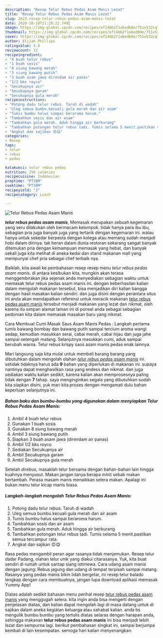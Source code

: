 ```yaml
---
description: "Resep Telur Rebus Pedas Asam Manis Lezat"
title: "Resep Telur Rebus Pedas Asam Manis Lezat"
slug: 2623-resep-telur-rebus-pedas-asam-manis-lezat
date: 2020-10-10T11:29:22.749Z
image: https://img-global.cpcdn.com/recipes/ef14bb2f1abedb0e/751x532cq70/telur-rebus-pedas-asam-manis-foto-resep-utama.jpg
thumbnail: https://img-global.cpcdn.com/recipes/ef14bb2f1abedb0e/751x532cq70/telur-rebus-pedas-asam-manis-foto-resep-utama.jpg
cover: https://img-global.cpcdn.com/recipes/ef14bb2f1abedb0e/751x532cq70/telur-rebus-pedas-asam-manis-foto-resep-utama.jpg
author: Elijah Phillips
ratingvalue: 4.9
reviewcount: 12
recipeingredient:
- "4 buah telur rebus"
- "1 buah sosis"
- "8 siung bawang merah"
- "3 siung bawang putih"
- "3 buah asam jawa direndam air panas"
- "1/2 bks royco"
- "Secukupnya air"
- "Secukupnya garam"
- "Secukupnya gula merah"
recipeinstructions:
- "Potong dadu telur rebus. Taruh di wadah"
- "Uleg semua bumbu.kecuali gula merah dan air asam"
- "Tumis bumbu halus sampai beraroma harum."
- "Tambahkan sosis dan air asam"
- "Tambahkan gula merah. Aduk hingga air berkurang"
- "Tambahkan potongan telur rebus tadi. Tumis selama 5 menit.pastikan semua tercampur rata."
- "Angkat dan sajikan 😍😋"
categories:
- Resep
tags:
- telur
- rebus
- pedas

katakunci: telur rebus pedas 
nutrition: 250 calories
recipecuisine: Indonesian
preptime: "PT38M"
cooktime: "PT30M"
recipeyield: "3"
recipecategory: Lunch

---
```



![Telur Rebus Pedas Asam Manis](https://img-global.cpcdn.com/recipes/ef14bb2f1abedb0e/751x532cq70/telur-rebus-pedas-asam-manis-foto-resep-utama.jpg)

<b><i>telur rebus pedas asam manis</i></b>, Memasak merupakan sebuah kegemaran yang seru dilakukan oleh bermacam kelompok. tidak hanya para ibu ibu, sebagian pria juga banyak juga yang tertarik dengan kegemaran ini. walau hanya untuk sekedar berpesta dengan kolega atau memang sudah menjadi hobi dalam dirinya. tak heran dalam dunia restoran sekarang sangat banyak ditemukan pria dengan kemampuan memasak yang hebat, dan banyak sekali juga kita melihat di aneka kedai dan stand makanan mall yang mempunyai chef pria sebagai chef terbaik nya.

Baiklah, kita awali ke pembahasan resep resep menu <i>telur rebus pedas asam manis</i>. di antara kesibukan kita, mungkin akan terasa menggembirakan jika sejenak anda menyediakan sebagian waktu untuk memasak telur rebus pedas asam manis ini. dengan keberhasilan kalian dalam mengolah makanan tersebut, bisa menjadikan diri kalian bangga dengan hasil masakan kalian sendiri. dan juga disini dengan perantara situs ini anda akan mendapatkan referensi untuk meracik makanan <u>telur rebus pedas asam manis</u> tersebut menjadi makanan yang lezat dan nikmat, oleh karena itu simpan alamat laman ini di ponsel anda sebagai sebagian pedoman kita dalam memasak masakan baru yang nikmat.

Cara Membuat Cumi Masak Saus Asam Manis Pedas : Langkah pertama tumis bawang bombay dan bawang putih sampai tercium aroma wangi sedap, kemudian masukkan serai, cabai merah, cabai hijau dan juga jahe sampai setengah matang. Selanjutnya masukkan cumi, aduk sampai berubah warna. Telur rebus krispy saos asam manis pedas enak lainnya.


Mari langsung saja kita mulai untuk membeli barang barang yang dibutuhkan dalam mengolah olahan <u><i>telur rebus pedas asam manis</i></u> ini. setidak tidaknya harus ada <b>9</b> bahan yang diperlukan di makanan ini. supaya nantinya dapat menghasilkan rasa yang endess dan nikmat. dan juga sediakan waktu kalian sedikit, karena kalian akan memprosesnya paling tidak dengan <b>7</b> tahap. saya menginginkan segala yang dibutuhkan sudah kita siapkan disini, yuk mari kita proses dengan mengamati dulu bahan keperluan selanjutnya ini.

<!--inarticleads1-->

##### Bahan baku dan bumbu-bumbu yang digunakan dalam menyiapkan Telur Rebus Pedas Asam Manis:

1. Ambil 4 buah telur rebus
1. Gunakan 1 buah sosis
1. Gunakan 8 siung bawang merah
1. Ambil 3 siung bawang putih
1. Siapkan 3 buah asam jawa (direndam air panas)
1. Ambil 1/2 bks royco
1. Sediakan Secukupnya air
1. Ambil Secukupnya garam
1. Ambil Secukupnya gula merah


Setelah direbus, masaklah telur bersama dengan bahan-bahan lain hingga kuahnya menyusut. Makan jangan tanya berapa minit sebab makan bertambah. Perasa masam manis menaikkan selera makan. Apalagi ini bukan menu telur kicap manis biasa. 

<!--inarticleads2-->

##### Langkah-langkah mengolah Telur Rebus Pedas Asam Manis:

1. Potong dadu telur rebus. Taruh di wadah
1. Uleg semua bumbu.kecuali gula merah dan air asam
1. Tumis bumbu halus sampai beraroma harum.
1. Tambahkan sosis dan air asam
1. Tambahkan gula merah. Aduk hingga air berkurang
1. Tambahkan potongan telur rebus tadi. Tumis selama 5 menit.pastikan semua tercampur rata.
1. Angkat dan sajikan 😍😋


Rasa pedas mengambil peran agar rasanya tidak menjemukan. Resep telur dadar Padang, olahan telur unik yang diakui citarasanya. Yuk, kita buat sendiri di rumah untuk santap siang istimewa. Cara udang asam manis dengan jagung: Rebus jagung dan udang di tempat terpisah sampai matang. Rasanya yang pedas manis bikin lidah bergetar, ini resep telur balado lengkap dengan cara membuatnya, jangan lupa download aplikasi memasak Yummy App! 

Diatas adalah sedikit bahasan menu perihal resep <u>telur rebus pedas asam manis</u> yang menggugah selera. kita ingin anda bisa mengerti dengan penjelasan diatas, dan kalian dapat mengolah lagi di masa datang untuk di sajikan dalam aneka kegiatan keluarga atau sahabat kalian. anda bs mengulik bumbu bumbu yang tertulis diatas selaras dengan harapan anda, sehingga makanan <b>telur rebus pedas asam manis</b> ini bisa menjadi lebih lezat dan sempurna lagi. berikut pembahasan singkat ini, sampai berjumpa kembali di lain kesempatan. semoga hari kalian menyenangkan.
